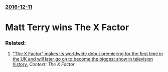 ### [2016-12-11](/news/2016/12/11/index.md)

# Matt Terry wins The X Factor




### Related:

1. [ "The X Factor" makes its worldwide debut premiering for the first time in the UK and will later go on to become the biggest show in television history.](/news/2004/09/4/the-x-factor-makes-its-worldwide-debut-premiering-for-the-first-time-in-the-uk-and-will-later-go-on-to-become-the-biggest-show-in-televis.md) _Context: The X Factor_
